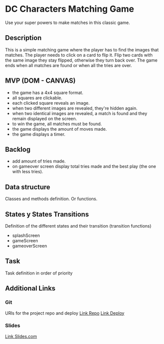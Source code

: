 # DC Characters Matching Game
Use your super powers to make matches in this classic game.


## Description
This is a simple matching game where the player has to find the images that matches. The player needs to click on a card to flip it. Flip two cards with the same image they stay flipped,            otherwise they turn back over. The game ends when all matches are found or when all the tries are over.


## MVP (DOM - CANVAS)
- the game has a 4x4 square format.
- all squares are clickable.
- each clicked square reveals an image.
- when two different images are revealed, they're hidden again.
- when two identical images are revealed, a match is found and they remain displayed on the screen.
- to win the game, all matches must be found.
- the game displays the amount of moves made.
- the game displays a timer.


## Backlog
- add amount of tries made.
- on gameover screen display total tries made and the best play (the one with less tries).


## Data structure
Classes and methods definition. Or functions.


## States y States Transitions
Definition of the different states and their transition (transition functions)

- splashScreen
- gameScreen
- gameoverScreen


## Task
Task definition in order of priority


## Additional Links


### Git
URls for the project repo and deploy
[Link Repo](https://github.com/DaianyNascimento/dc-matching-game/)
[Link Deploy](http://github.com)

### Slides
[Link Slides.com](http://slides.com)
